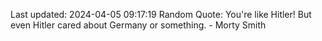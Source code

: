 Last updated: 2024-04-05 09:17:19
Random Quote: You're like Hitler! But even Hitler cared about Germany or something. - Morty Smith